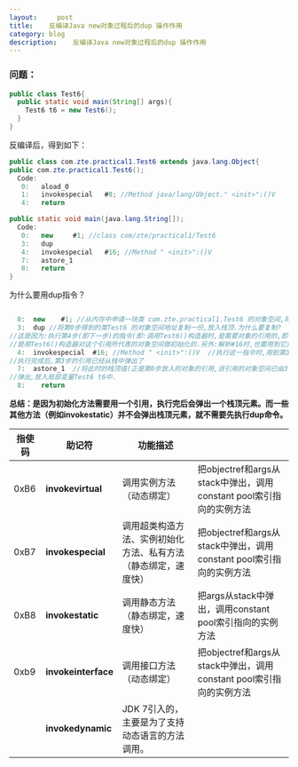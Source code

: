 ```yaml
---
layout:     post
title:    反编译Java new对象过程后的dup 操作作用
category: blog
description:	反编译Java new对象过程后的dup 操作作用
---
```

### 问题：

```java
public class Test6{
  public static void main(String[] args){
    Test6 t6 = new Test6();
  }
}
```

反编译后，得到如下：

```java
public class com.zte.practical1.Test6 extends java.lang.Object{ 
public com.zte.practical1.Test6(); 
  Code: 
   0:   aload_0 
   1:   invokespecial   #8; //Method java/lang/Object." <init>":()V 
   4:   return 

public static void main(java.lang.String[]); 
  Code: 
   0:   new     #1; //class com/zte/practical1/Test6 
   3:   dup 
   4:   invokespecial   #16; //Method " <init>":()V 
   7:   astore_1 
   8:   return 
} 
```

为什么要用dup指令？

```java

  0:  new    #1; //从内存中申请一块类 com.zte.practical1.Test6 的对象空间,将空间的地址放入栈顶
  3:  dup //将第0步得到的类Test6 的对象空间地址复制一份,放入栈顶.为什么要复制?
//这是因为:执行第4步(即下一步)的指令(即:调用Test6()构造器时,是需要对象的引用的,即:
//是用Test6()构造器对这个引用所代表的对象空间做初始化的.另外:解析#16时,也要用到它是属于哪个对象的引用.
  4:  invokespecial  #16; //Method " <init>":()V  //执行这一指令时,用到第3步中的引用.
//执行完成后,第3步的引用已经从栈中弹出了
  7:  astore_1  //将此时的栈顶值(正是第0步放入的对象的引用,该引用的对象空间已由3-4两步初始化过了)
//弹出,放入局部变量Test6 t6中.
  8:  	return 
```

**总结：是因为初始化方法需要用一个引用，执行完后会弹出一个栈顶元素。而一些其他方法（例如invokestatic）并不会弹出栈顶元素，就不需要先执行dup命令。**



| 指使码  | 助记符                 | 功能描述                            |                                          |
| ---- | ------------------- | ------------------------------- | ---------------------------------------- |
| 0xB6 | **invokevirtual**   | 调用实例方法（动态绑定）                    | 把objectref和args从stack中弹出，调用constant pool索引指向的实例方法 |
| 0xB7 | **invokespecial**   | 调用超类构造方法、实例初始化方法、私有方法（静态绑定，速度快） | 把objectref和args从stack中弹出，调用constant pool索引指向的实例方法 |
| 0xB8 | **invokestatic**    | 调用静态方法（静态绑定，速度快）                | 把args从stack中弹出，调用constant pool索引指向的实例方法  |
| 0xb9 | **invokeinterface** | 调用接口方法（动态绑定）                    | 把objectref和args从stack中弹出，调用constant pool索引指向的实例方法 |
|      | **invokedynamic**   | JDK 7引入的，主要是为了支持动态语言的方法调用。      |                                          |

